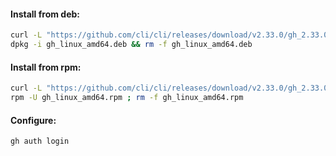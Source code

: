 #### Install from deb:
```bash
curl -L "https://github.com/cli/cli/releases/download/v2.33.0/gh_2.33.0_linux_amd64.deb" -o gh_linux_amd64.deb && \
dpkg -i gh_linux_amd64.deb && rm -f gh_linux_amd64.deb
```

#### Install from rpm:
```bash
curl -L "https://github.com/cli/cli/releases/download/v2.33.0/gh_2.33.0_linux_amd64.rpm" -o gh_linux_amd64.rpm && \
rpm -U gh_linux_amd64.rpm ; rm -f gh_linux_amd64.rpm
```

#### Configure:
```bash
gh auth login
```
